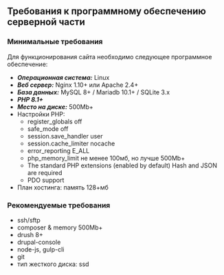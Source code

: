 ## Требования к программному обеспечению серверной части 
### Минимальные требования
Для функционирования сайта необходимо следующее программное обеспечение:
*  ***Операционная система:*** Linux
* ***Веб сервер:*** Nginx 1.10+ или Apache 2.4+
* ***База данных:*** MySQL 8+ / Mariadb 10.1+ / SQLite 3.x
* ***PHP 8.1+***
* ***Место на диске:*** 500Mb+
* Настройки PHP:
  - register_globals off
  - safe_mode off
  - session.save_handler user
  - session.cache_limiter nocache
  - error_reporting E_ALL
  - php_memory_limit не менее 100мб, но лучше 500Mb+
  - The standard PHP extensions (enabled by default) Hash and JSON are required
  - PDO support
* План хостинга: память 128+мб
### Рекомендуемые требования
* ssh/sftp
* composer & memory 500Mb+
* drush 8+
* drupal-console
* node-js, gulp-cli
* git
* тип жесткого диска: ssd
